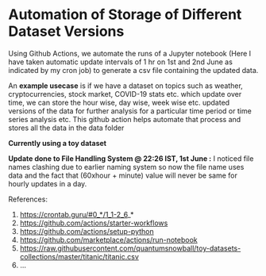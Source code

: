 # Automation of Storage of Different Dataset Versions

Using Github Actions, we automate the runs of a Jupyter notebook (Here I have taken automatic update intervals of 1 hr on 1st and 2nd June as indicated by my cron job) to generate a csv file containing the updated data.

An **example usecase** is if we have a dataset on topics such as weather, cryptocurrencies, stock market, COVID-19 stats etc. which update over time, we can store the hour wise, day wise, week wise etc. updated versions of the data for further analysis for a particular time period or time series analysis etc. This github action helps automate that process and stores all the data in the data folder

**Currently using a toy dataset** 

**Update done to File Handling System @ 22:26 IST, 1st June :** I noticed file names clashing due to earlier naming system so now the file name uses data and the fact that (60xhour + minute) value will never be same for hourly updates in a day.

References:
1. https://crontab.guru/#0_*/1_1-2_6_*
2. https://github.com/actions/starter-workflows
3. https://github.com/actions/setup-python
4. https://github.com/marketplace/actions/run-notebook
5. https://raw.githubusercontent.com/quantumsnowball/toy-datasets-collections/master/titanic/titanic.csv
6. ...
